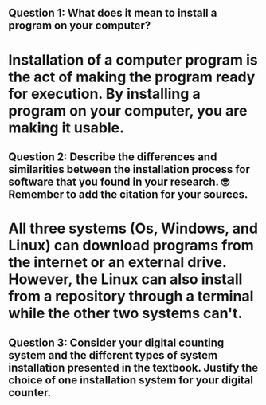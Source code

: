 ## Question 1: What does it mean to install a program on your computer?
# Installation of a computer program is the act of making the program ready for execution. By installing a program on your computer, you are making it usable.

## Question 2: Describe the differences and similarities between the installation process for software that you found in your research. 🤓Remember to add the citation for your sources.
# All three systems (Os, Windows, and Linux) can download programs from the internet or an external drive. However, the Linux can also install from a repository through a terminal while the other two systems can't.

## Question 3: Consider  your digital counting system and the different types of system installation presented in the textbook. Justify the choice of one installation system for your digital counter. 

